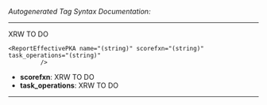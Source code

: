 _Autogenerated Tag Syntax Documentation:_

---
XRW TO DO

```
<ReportEffectivePKA name="(string)" scorefxn="(string)" task_operations="(string)"
         />
```

-   **scorefxn**: XRW TO DO
-   **task_operations**: XRW TO DO

---
